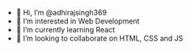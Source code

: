 - 👋 Hi, I’m @adhirajsingh369
- 👀 I’m interested in Web Development
- 🌱 I’m currently learning React
- 💞️ I’m looking to collaborate on HTML, CSS and JS

<!---
adhirajsingh369/adhirajsingh369 is a ✨ special ✨ repository because its `README.md` (this file) appears on your GitHub profile.
You can click the Preview link to take a look at your changes.
--->
